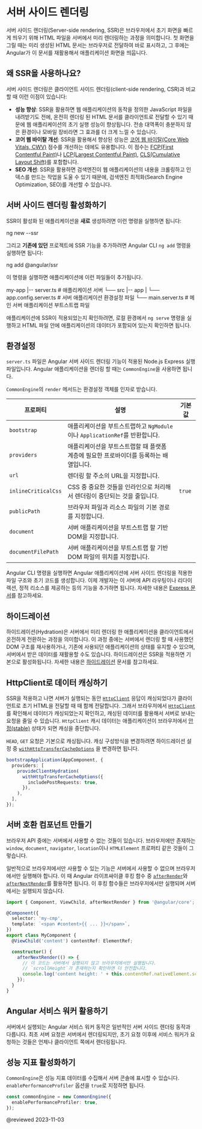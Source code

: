 <!--
# Server-side rendering
-->
# 서버 사이드 렌더링

<!--
Server-side rendering (SSR) is a process that involves rendering pages on the server, resulting in initial HTML content which contains initial page state. Once the HTML content is delivered to a browser, Angular initializes the application and utilizes the data contained within the HTML.
-->
서버 사이드 렌더링(Server-side rendering, SSR)은 브라우저에서 초기 화면을 빠르게 띄우기 위해 HTML 파일을 서버에서 미리 렌더링하는 과정을 의미합니다.
첫 화면을 그릴 때는 미리 생성된 HTML 문서는 브라우저로 전달하여 바로 표시하고, 그 후에는 Angular가 이 문서를 재활용해서 애플리케이션 화면을 띄웁니다.


<a id="why-use-ssr"></a>

<!--
## Why use SSR?
-->
## 왜 SSR을 사용하나요?

<!--
The main advantages of SSR as compared to client-side rendering (CSR) are:

* **Improved performance**: SSR can improve the performance of web applications by delivering fully rendered HTML to the client, which can be parsed and displayed even before the application JavaScript is downloaded. This can be especially beneficial for users on low-bandwidth connections or mobile devices.
* **Improved Core Web Vitals**: SSR results in performance improvements that can be measured using [Core Web Vitals (CWV)](https://web.dev/learn-core-web-vitals/) statistics, such as reduced First Contentful Paint ([FCP](https://developer.chrome.com/en/docs/lighthouse/performance/first-contentful-paint/)) and Largest Contentful Paint ([LCP](https://web.dev/lcp/)), as well as Cumulative Layout Shift ([CLS](https://web.dev/cls/)).
* **Better SEO**: SSR can improve the search engine optimization (SEO) of web applications by making it easier for search engines to crawl and index the content of the application.
-->
서버 사이드 렌더링은 클라이언트 사이드 렌더링(client-side rendering, CSR)과 비교할 때 이런 이점이 있습니다:

* **성능 향상**: SSR을 활용하면 웹 애플리케이션의 동작을 정의한 JavaScript 파일을 내려받기도 전에, 온전히 렌더링 된 HTML 문서를 클라이언트로 전달할 수 있기 때문에 웹 애플리케이션의 초기 실행 성능이 향상됩니다. 전송 대역폭이 충분하지 않은 환경이나 모바일 장비라면 그 효과를 더 크게 느낄 수 있습니다.
* **코어 웹 바이탈 개선**: SSR을 활용해서 향상된 성능은 [코어 웹 바이탈(Core Web Vitals, CWV)](https://web.dev/learn-core-web-vitals/) 점수를 개선하는 데에도 유용합니다. 이 점수는 [FCP(First Contentful Paint)](https://developer.chrome.com/en/docs/lighthouse/performance/first-contentful-paint/)나 [LCP(Largest Contentful Paint)](https://web.dev/lcp/), [CLS(Cumulative Layout Shift)](https://web.dev/cls/)를 포함합니다.
* **SEO 개선**: SSR을 활용하면 검색엔진이 웹 애플리케이션의 내용을 크롤링하고 인덱스를 만드는 작업을 도울 수 있기 때문에, 검색엔진 최적화(Search Engine Optimization, SEO)를 개선할 수 있습니다.


<!--
## Enable server-side rendering
-->
## 서버 사이드 렌더링 활성화하기

<!--
To create a **new** application with SSR, run:

<code-example format="shell" language="shell">

ng new --ssr

</code-example>

To add SSR to an **existing** project, use the Angular CLI `ng add` command.

<code-example format="shell" language="shell">

ng add &commat;angular/ssr

</code-example>

These commands create and update application code to enable SSR and adds extra files to the project structure.

<code-example language="text">

my-app
|-- server.ts                       # application server
└── src
    |-- app
    |   └── app.config.server.ts    # server application configuration
    └── main.server.ts              # main server application bootstrapping

</code-example>

To verify that the application is server-side rendered, run it locally with `ng serve`. The initial HTML request should contain application content.
-->
SSR이 활성화 된 애플리케이션을 **새로** 생성하려면 이런 명령을 실행하면 됩니다:

<code-example format="shell" language="shell">

ng new --ssr

</code-example>

그리고 **기존에 있던** 프로젝트에 SSR 기능을 추가하려면 Angular CLI `ng add` 명령을 실행하면 됩니다:

<code-example format="shell" language="shell">

ng add &commat;angular/ssr

</code-example>

이 명령을 실행하면 애플리케이션에 이런 파일들이 추가됩니다.

<code-example language="text">

my-app
|-- server.ts                       # 애플리케이션 서버
└── src
    |-- app
    |   └── app.config.server.ts    # 서버 애플리케이션 환경설정 파일
    └── main.server.ts              # 메인 서버 애플리케이션 부트스트랩 파일

</code-example>

애플리케이션에 SSR이 적용되었는지 확인하려면, 로컬 환경에서 `ng serve` 명령을 실행하고 HTML 파일 안에 애플리케이션의 데이터가 포함되어 있는지 확인하면 됩니다.


<!--
## Configure server-side rendering
-->
## 환경설정

<!--
The `server.ts` file configures a Node.js Express server and Angular server-side rendering. `CommonEngine` is used to render an Angular application.

<code-example path="ssr/server.ts" region="navigation-request"></code-example>

The `render` method of `CommonEngine` accepts an object with the following properties:

| Properties          | Details                                                                                  | Default Value |
| ------------------- | ---------------------------------------------------------------------------------------- | ------------- |
| `bootstrap`         | A method which returns an `NgModule` or a promise which resolves to an `ApplicationRef`. |               |
| `providers`         | An array of platform level providers for the current request.                            |               |
| `url`               | The url of the page to render.                                                           |               |
| `inlineCriticalCss` | Whether to reduce render blocking requests by inlining critical CSS.                     | `true`        |
| `publicPath`        | Base path for browser files and assets.                                                  |               |
| `document`          | The initial DOM to use for bootstrapping the server application.                         |               |
| `documentFilePath`  | File path of the initial DOM to use to bootstrap the server application.                 |               |

Angular CLI will scaffold an initial server implementation focused on server-side rendering your Angular application. This server can be extended to support other features such as API routes, redirects, static assets, and more. See [Express documentation](https://expressjs.com/) for more details.
-->
`server.ts` 파일은 Angular 서버 사이드 렌더링 기능이 적용된 Node.js Express 실행 파일입니다.
Angular 애플리케이션을 렌더링 할 때는 `CommonEngine`을 사용하면 됩니다.

<code-example path="ssr/server.ts" region="navigation-request"></code-example>

`CommonEngine`의 `render` 메서드는 환경설정 객체를 인자로 받습니다.

| 프로퍼티          | 설명                                                                                  | 기본값 |
| ------------------- | ---------------------------------------------------------------------------------------- | ------------- |
| `bootstrap`         | 애플리케이션을 부트스트랩하고 `NgModule`이나 `ApplicationRef`를 반환합니다. |               |
| `providers`         | 애플리케이션을 부트스트랩할 때 플랫폼 계층에 필요한 프로바이더를 등록하는 배열입니다.                            |               |
| `url`               | 렌더링 할 주소의 URL을 지정합니다.                                                           |               |
| `inlineCriticalCss` | CSS 중 중요한 것들을 인라인으로 처리해서 렌더링이 중단되는 것을 줄입니다.                     | `true`        |
| `publicPath`        | 브라우저 파일과 리소스 파일의 기본 경로를 지정합니다.                                                  |               |
| `document`          | 서버 애플리케이션을 부트스트랩 할 기반 DOM을 지정합니다.                         |               |
| `documentFilePath`  | 서버 애플리케이션을 부트스트랩 할 기반 DOM 파일의 위치를 지정합니다.                 |               |

Angular CLI 명령을 실행하면 Angular 애플리케이션에 서버 사이드 렌더링을 적용한 파일 구조와 초기 코드를 생성합니다.
이제 개발자는 이 서버에 API 라우팅이나 리다이렉션, 정적 리소스를 제공하는 등의 기능을 추가하면 됩니다.
자세한 내용은 [Express 문서](https://expressjs.com/)를 참고하세요.


<!--
## Hydration
-->
## 하이드레이션

<!--
Hydration is the process that restores the server side rendered application on the client. This includes things like reusing the server rendered DOM structures, persisting the application state, transferring application data that was retrieved already by the server, and other processes. Hydration is enabled by default when you use SSR. You can find more info in [the hydration guide](guide/hydration).
-->
하이드레이션(Hydration)은 서버에서 미리 렌더링 한 애플리케이션을 클라이언트에서 온전하게 전환하는 과정을 의미합니다.
이 과정 중에는 서버에서 렌더링 할 때 사용했던 DOM 구조를 재사용하거나, 기존에 사용되던 애플리케이션의 상태를 유지할 수 있으며, 서버에서 받은 데이터를 재활용할 수도 있습니다.
하이드레이션은 SSR을 적용하면 기본으로 활성화됩니다.
자세한 내용은 [하이드레이션](guide/hydration) 문서를 참고하세요.


<a id="caching-data-when-using-httpclient"></a>

<!--
## Caching data when using HttpClient
-->
## HttpClient로 데이터 캐싱하기

<!--
When SSR is enabled, [`HttpClient`](api/common/http/HttpClient) responses are cached while running on the server. After that this information is serialized and transferred to a browser as a part of the initial HTML sent from the server. In a browser, [`HttpClient`](api/common/http/HttpClient) checks whether it has data in the cache and if so, reuses it instead of making a new HTTP request during initial application rendering. `HttpClient` stops using the cache once an application becomes [stable](api/core/ApplicationRef#isStable) while running in a browser.

Caching is performed by default for all `HEAD` and `GET` requests. You can configure this cache by using [`withHttpTransferCacheOptions`](/api/platform-browser/withHttpTransferCacheOptions) when providing hydration.

```ts
bootstrapApplication(AppComponent, {
  providers: [
    provideClientHydration(
      withHttpTransferCacheOptions({
        includePostRequests: true,
      }),
    ),
  ],
});
```
-->
SSR을 적용하고 나면 서버가 실행되는 동안 [`HttpClient`](api/common/http/HttpClient) 응답이 캐싱되었다가 클라이언트로 초기 HTML을 전달할 때 때 함께 전달합니다.
그래서 브라우저에서 [`HttpClient`](api/common/http/HttpClient)를 확인해서 데이터가 캐싱되었는지 확인하고, 캐싱된 데이터를 활용해서 서버로 보내는 요청을 줄일 수 있습니다.
`HttpClient` 캐시 데이터는 애플리케이션이 브라우저에서 [안정(stable)](api/core/ApplicationRef#isStable) 상태가 되면 캐싱을 중단합니다.

`HEAD`, `GET` 요청은 기본으로 캐싱됩니다.
캐싱 구성방식을 변경하려면 하이드레이션 설정 중 [`withHttpTransferCacheOptions`](/api/platform-browser/withHttpTransferCacheOptions) 을 변경하면 됩니다.

```ts
bootstrapApplication(AppComponent, {
  providers: [
    provideClientHydration(
      withHttpTransferCacheOptions({
        includePostRequests: true,
      }),
    ),
  ],
});
```


<!--
## Authoring server-compatible components
-->
## 서버 호환 컴포넌트 만들기

<!--
Some common browser APIs and capabilities might not be available on the server. Applications cannot make use of browser-specific global objects like `window`, `document`, `navigator`, or `location` as well as certain properties of `HTMLElement`.

In general, code which relies on browser-specific symbols should only be executed in the browser, not on the server. This can be enforced through the [`afterRender`](api/core/afterRender) and [`afterNextRender`](api/core/afterNextRender) lifecycle hooks. These are only executed on the browser and skipped on the server.

```ts
import { Component, ViewChild, afterNextRender } from '@angular/core';

@Component({
  selector: 'my-cmp',
  template: `<span #content>{{ ... }}</span>`,
})
export class MyComponent {
  @ViewChild('content') contentRef: ElementRef;

  constructor() {
    afterNextRender(() => {
      // Safe to check `scrollHeight` because this will only run in the browser, not the server.
      console.log('content height: ' + this.contentRef.nativeElement.scrollHeight);
    });
  }
}
```
-->
브라우저 API 중에는 서버에서 사용할 수 없는 것들이 있습니다.
브라우저에만 존재하는 `window`, `document`, `navigator`, `location`이나 `HTMLElement` 프로퍼티 같은 것들이 그렇습니다.

일반적으로 브라우저에서만 사용할 수 있는 기능은 서버에서 사용할 수 없으며 브라우저에서만 실행해야 합니다.
이 때 Angular 라이프싸이클 후킹 함수 중 [`afterRender`](api/core/afterRender)와 [`afterNextRender`](api/core/afterNextRender)를 활용하면 됩니다.
이 후킹 함수들은 브라우저에서만 실행되며 서버에서는 실행되지 않습니다.

```ts
import { Component, ViewChild, afterNextRender } from '@angular/core';

@Component({
  selector: 'my-cmp',
  template: `<span #content>{{ ... }}</span>`,
})
export class MyComponent {
  @ViewChild('content') contentRef: ElementRef;

  constructor() {
    afterNextRender(() => {
      // 이 코드는 서버에서 실행되지 않고 브라우저에서만 실행됩니다.
      // `scrollHeight`가 존재하는지 확인하면 더 안전합니다.
      console.log('content height: ' + this.contentRef.nativeElement.scrollHeight);
    });
  }
}
```


<!--
## Using Angular Service Worker
-->
## Angular 서비스 워커 활용하기

<!--
If you are using Angular on the server in combination with the Angular service worker, the behavior deviates from the normal server-side rendering behavior. The initial server request will be rendered on the server as expected. However, after that initial request, subsequent requests are handled by the service worker and always client-side rendered.
-->
서버에서 실행되는 Angular 서비스 워커 동작은 일반적인 서버 사이드 렌더링 동작과 다릅니다.
최초 서버 요청은 서버에서 렌더링되지만, 초기 요청 이후에 서비스 워커가 요청하는 것들은 언제나 클라이언트 쪽에서 렌더링됩니다.


<!--
## Enable performance profiling
-->
## 성능 지표 활성화하기

<!--
The `CommonEngine` offers an option for initiating the collection of performance profiling data and displaying the results in the server console.
This can be done by setting `enablePerformanceProfiler` to `true`.

```ts
const commonEngine = new CommonEngine({
  enablePerformanceProfiler: true,
});
```
-->
`CommonEngine`은 성능 지표 데이터를 수집해서 서버 콘솔에 표시할 수 있습니다.
`enablePerformanceProfiler` 옵션을 `true`로 지정하면 됩니다.

```ts
const commonEngine = new CommonEngine({
  enablePerformanceProfiler: true,
});
```


<!-- links -->

<!-- external links -->

<!-- end links -->

@reviewed 2023-11-03
